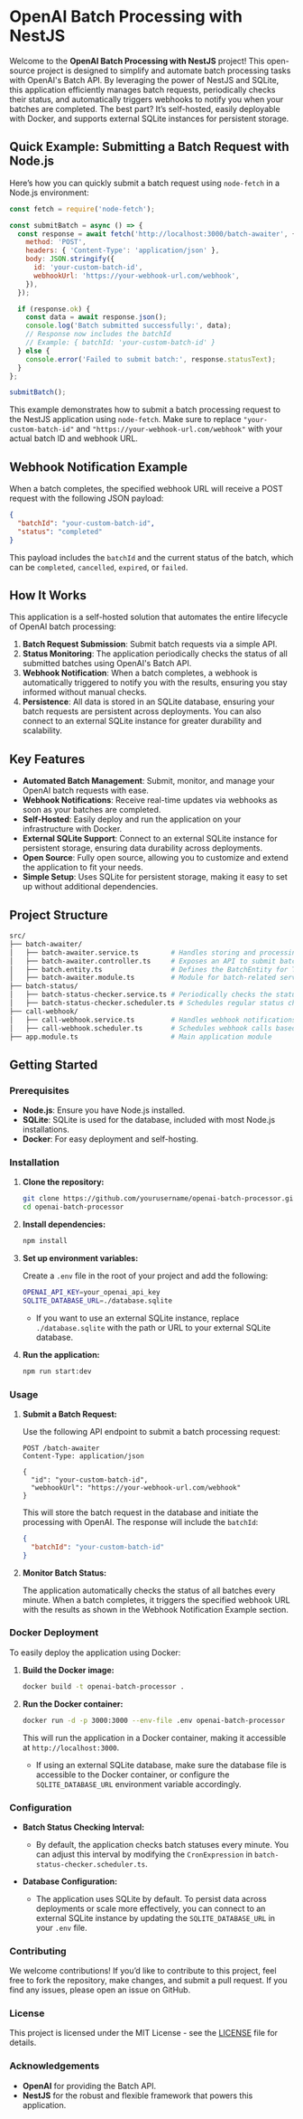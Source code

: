 # OpenAI Batch Processing with NestJS

Welcome to the **OpenAI Batch Processing with NestJS** project! This open-source project is designed to simplify and automate batch processing tasks with OpenAI's Batch API. By leveraging the power of NestJS and SQLite, this application efficiently manages batch requests, periodically checks their status, and automatically triggers webhooks to notify you when your batches are completed. The best part? It’s self-hosted, easily deployable with Docker, and supports external SQLite instances for persistent storage.

## Quick Example: Submitting a Batch Request with Node.js

Here’s how you can quickly submit a batch request using `node-fetch` in a Node.js environment:

```javascript
const fetch = require('node-fetch');

const submitBatch = async () => {
  const response = await fetch('http://localhost:3000/batch-awaiter', {
    method: 'POST',
    headers: { 'Content-Type': 'application/json' },
    body: JSON.stringify({
      id: 'your-custom-batch-id',
      webhookUrl: 'https://your-webhook-url.com/webhook',
    }),
  });

  if (response.ok) {
    const data = await response.json();
    console.log('Batch submitted successfully:', data);
    // Response now includes the batchId
    // Example: { batchId: 'your-custom-batch-id' }
  } else {
    console.error('Failed to submit batch:', response.statusText);
  }
};

submitBatch();
```

This example demonstrates how to submit a batch processing request to the NestJS application using `node-fetch`. Make sure to replace `"your-custom-batch-id"` and `"https://your-webhook-url.com/webhook"` with your actual batch ID and webhook URL.

## Webhook Notification Example

When a batch completes, the specified webhook URL will receive a POST request with the following JSON payload:

```json
{
  "batchId": "your-custom-batch-id",
  "status": "completed"
}
```

This payload includes the `batchId` and the current status of the batch, which can be `completed`, `cancelled`, `expired`, or `failed`.

## How It Works

This application is a self-hosted solution that automates the entire lifecycle of OpenAI batch processing:

1. **Batch Request Submission**: Submit batch requests via a simple API.
2. **Status Monitoring**: The application periodically checks the status of all submitted batches using OpenAI's Batch API.
3. **Webhook Notification**: When a batch completes, a webhook is automatically triggered to notify you with the results, ensuring you stay informed without manual checks.
4. **Persistence**: All data is stored in an SQLite database, ensuring your batch requests are persistent across deployments. You can also connect to an external SQLite instance for greater durability and scalability.

## Key Features

- **Automated Batch Management**: Submit, monitor, and manage your OpenAI batch requests with ease.
- **Webhook Notifications**: Receive real-time updates via webhooks as soon as your batches are completed.
- **Self-Hosted**: Easily deploy and run the application on your infrastructure with Docker.
- **External SQLite Support**: Connect to an external SQLite instance for persistent storage, ensuring data durability across deployments.
- **Open Source**: Fully open source, allowing you to customize and extend the application to fit your needs.
- **Simple Setup**: Uses SQLite for persistent storage, making it easy to set up without additional dependencies.

## Project Structure

```bash
src/
├── batch-awaiter/
│   ├── batch-awaiter.service.ts        # Handles storing and processing batch requests
│   ├── batch-awaiter.controller.ts     # Exposes an API to submit batch requests
│   ├── batch.entity.ts                 # Defines the BatchEntity for TypeORM
│   ├── batch-awaiter.module.ts         # Module for batch-related services and controllers
├── batch-status/
│   ├── batch-status-checker.service.ts # Periodically checks the status of batches via OpenAI's API
│   ├── batch-status-checker.scheduler.ts # Schedules regular status checks for batches
├── call-webhook/
│   ├── call-webhook.service.ts         # Handles webhook notifications when batches complete
│   ├── call-webhook.scheduler.ts       # Schedules webhook calls based on batch completion
├── app.module.ts                       # Main application module
```

## Getting Started

### Prerequisites

- **Node.js**: Ensure you have Node.js installed.
- **SQLite**: SQLite is used for the database, included with most Node.js installations.
- **Docker**: For easy deployment and self-hosting.

### Installation

1. **Clone the repository:**

   ```bash
   git clone https://github.com/yourusername/openai-batch-processor.git
   cd openai-batch-processor
   ```

2. **Install dependencies:**

   ```bash
   npm install
   ```

3. **Set up environment variables:**

   Create a `.env` file in the root of your project and add the following:

   ```bash
   OPENAI_API_KEY=your_openai_api_key
   SQLITE_DATABASE_URL=./database.sqlite
   ```

   - If you want to use an external SQLite instance, replace `./database.sqlite` with the path or URL to your external SQLite database.

4. **Run the application:**

   ```bash
   npm run start:dev
   ```

### Usage

1. **Submit a Batch Request:**

   Use the following API endpoint to submit a batch processing request:

   ```http
   POST /batch-awaiter
   Content-Type: application/json

   {
     "id": "your-custom-batch-id",
     "webhookUrl": "https://your-webhook-url.com/webhook"
   }
   ```

   This will store the batch request in the database and initiate the processing with OpenAI. The response will include the `batchId`:

   ```json
   {
     "batchId": "your-custom-batch-id"
   }
   ```

2. **Monitor Batch Status:**

   The application automatically checks the status of all batches every minute. When a batch completes, it triggers the specified webhook URL with the results as shown in the Webhook Notification Example section.

### Docker Deployment

To easily deploy the application using Docker:

1. **Build the Docker image:**

   ```bash
   docker build -t openai-batch-processor .
   ```

2. **Run the Docker container:**

   ```bash
   docker run -d -p 3000:3000 --env-file .env openai-batch-processor
   ```

   This will run the application in a Docker container, making it accessible at `http://localhost:3000`.

   - If using an external SQLite database, make sure the database file is accessible to the Docker container, or configure the `SQLITE_DATABASE_URL` environment variable accordingly.

### Configuration

- **Batch Status Checking Interval:**
  - By default, the application checks batch statuses every minute. You can adjust this interval by modifying the `CronExpression` in `batch-status-checker.scheduler.ts`.

- **Database Configuration:**
  - The application uses SQLite by default. To persist data across deployments or scale more effectively, you can connect to an external SQLite instance by updating the `SQLITE_DATABASE_URL` in your `.env` file.

### Contributing

We welcome contributions! If you’d like to contribute to this project, feel free to fork the repository, make changes, and submit a pull request. If you find any issues, please open an issue on GitHub.

### License

This project is licensed under the MIT License - see the [LICENSE](LICENSE) file for details.

### Acknowledgements

- **OpenAI** for providing the Batch API.
- **NestJS** for the robust and flexible framework that powers this application.
